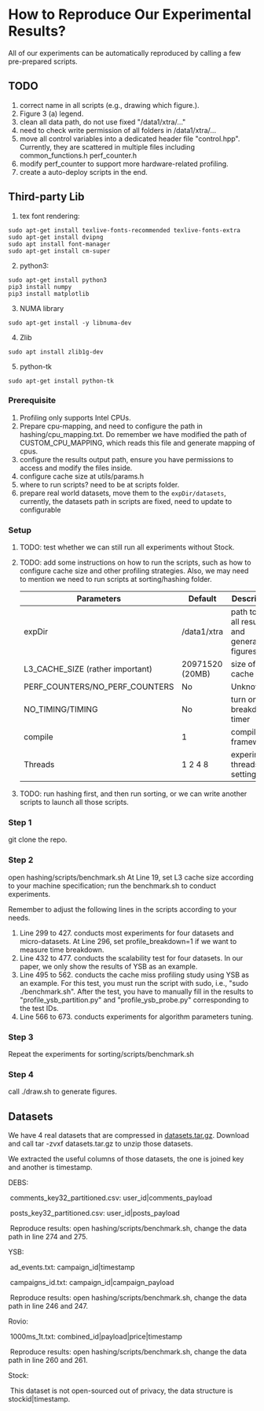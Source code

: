 # How to Reproduce Our Experimental Results?

All of our experiments can be automatically reproduced by calling a few pre-prepared scripts.

## TODO

1. correct name in all scripts (e.g., drawing which figure.).
2. Figure 3 (a) legend.
3. clean all data path, do not use fixed "/data1/xtra/..."
4. need to check write permission of all folders in /data1/xtra/...
5. move all control variables into a dedicated header file "control.hpp". Currently, they are scattered in multiple files including common_functions.h perf_counter.h
6. modify perf_counter to support more hardware-related profiling.
7. create a auto-deploy scripts in the end.

## Third-party Lib

1. tex font rendering:

```shell
sudo apt-get install texlive-fonts-recommended texlive-fonts-extra
sudo apt-get install dvipng
sudo apt install font-manager
sudo apt-get install cm-super
```

2. python3:

```shell
sudo apt-get install python3
pip3 install numpy
pip3 install matplotlib
```

3.  NUMA library

```shell
sudo apt-get install -y libnuma-dev
```

4. Zlib

```shell
sudo apt install zlib1g-dev
```

5. python-tk

```shell
sudo apt-get install python-tk
```

### Prerequisite

1. Profiling only supports Intel CPUs.
2. Prepare cpu-mapping, and need to configure the path in hashing/cpu_mapping.txt. Do remember we have modified the path of CUSTOM_CPU_MAPPING, which reads this file and generate mapping of cpus.
3. configure the results output path, ensure you have permissions to access and modify the files inside.
4. configure cache size at utils/params.h
5. where to run scripts? need to be at scripts folder.
6. prepare real world datasets, move them to the `expDir/datasets`, currently, the datasets path in scripts are fixed, need to update to configurable

### Setup

1. TODO: test whether we can still run all experiments without Stock.

2. TODO: add some instructions on how to run the scripts, such as how to configure cache size and other profiling strategies. Also, we may need to mention we need to run scripts at sorting/hashing folder.

   | Parameters                       | Default         | Description                                   |
   | -------------------------------- | --------------- | --------------------------------------------- |
   | expDir                           | /data1/xtra     | path to save all results and generate figures |
   | L3_CACHE_SIZE (rather important) | 20971520 (20MB) | size of l3 cache                              |
   | PERF_COUNTERS/NO_PERF_COUNTERS   | No              | Unknown                                       |
   | NO_TIMING/TIMING                 | No              | turn on/off breakdown timer                   |
   | compile                          | 1               | compile the framework                         |
   | Threads                          | 1 2 4 8         | experiments threads settings                  |

3. TODO: run hashing first, and then run sorting, or we can write another scripts to launch all those scripts.

### Step 1

git clone the repo.

### Step 2
open hashing/scripts/benchmark.sh
   At Line 19, set L3 cache size according to your machine specification;
   run the benchmark.sh to conduct experiments.

Remember to adjust the following lines in the scripts according to your needs.
  1. Line 299 to 427. 
     conducts most experiments for four datasets and micro-datasets.
     At Line 296, set profile_breakdown=1 if we want to measure time breakdown.
  2. Line 432 to 477.
     conducts the scalability test for four datasets. In our paper, we only show the results of YSB as an example.
  3. Line 495 to 562.
      conducts the cache miss profiling study using YSB as an example. 
      For this test, you must run the script with sudo, i.e., "sudo ./benchmark.sh".
      After the test, you have to manually fill in the results to "profile_ysb_partition.py" and "profile_ysb_probe.py" corresponding to the test IDs.
  4. Line 566 to 673.
     conducts experiments for algorithm parameters tuning.
### Step 3
Repeat the experiments for sorting/scripts/benchmark.sh

### Step 4
call ./draw.sh to generate figures.

## Datasets

We have 4 real datasets that are compressed in [datasets.tar.gz](https://drive.google.com/file/d/1DJIES8AEIQSfw9HF4xxgZ9OHFiUxZijw/view?usp=sharing). Download and call tar -zvxf datasets.tar.gz to unzip those datasets.

We extracted the useful columns of those datasets, the one is joined key and another is timestamp.

DEBS: 

​	comments_key32_partitioned.csv: user_id|comments_payload

​	posts_key32_partitioned.csv: user_id|posts_payload

​	Reproduce results: open hashing/scripts/benchmark.sh, change the data path in line 274 and 275. 

YSB:

​	ad_events.txt: campaign_id|timestamp

​	campaigns_id.txt: campaign_id|campaign_payload

​	Reproduce results: open hashing/scripts/benchmark.sh, change the data path in line 246 and 247. 

Rovio:

​	1000ms_1t.txt: combined_id|payload|price|timestamp

​	Reproduce results: open hashing/scripts/benchmark.sh, change the data path in line 260 and 261. 

Stock: 

​	This dataset is not open-sourced out of privacy, the data structure is stockid|timestamp.



